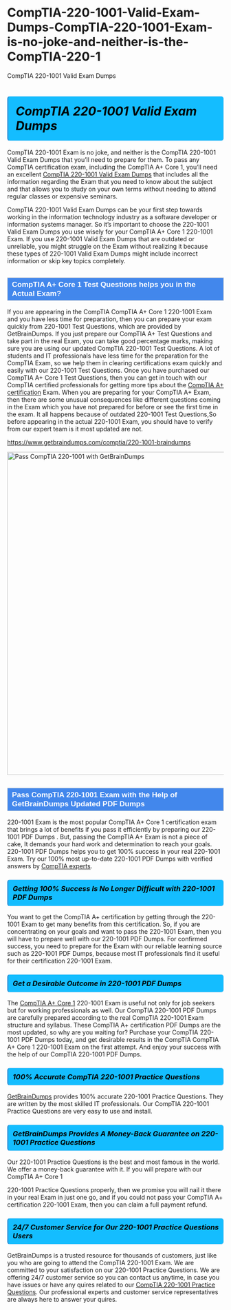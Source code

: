 # CompTIA-220-1001-Valid-Exam-Dumps-CompTIA-220-1001-Exam-is-no-joke-and-neither-is-the-CompTIA-220-1
CompTIA 220-1001 Valid Exam Dumps
<h1><strong><span style="display: block; color: #000000; background: #14BDFF; border: 0.5px solid #AED6F1; border-left: 3px solid #3498DB; padding: .6em; border-radius: 6px;">                     <em>CompTIA 220-1001 <span class="exam_variation">Valid Exam Dumps</span> </em>                </span></strong>            </h1>                        <p>CompTIA 220-1001 Exam is no joke, and neither is the CompTIA 220-1001 <span class="exam_variation">Valid Exam Dumps</span> that you’ll need to prepare for them. To pass any CompTIA certification exam,             including the CompTIA A+ Core 1, you’ll need an excellent <a href="https://www.getbraindumps.com/comptia/220-1001-braindumps">CompTIA 220-1001 <span class="exam_variation">Valid Exam Dumps</span></a> that includes             all the information regarding the Exam that you need to know about the subject and that allows you to study on your own terms             without needing to attend regular classes or expensive seminars.</p>                        <p>CompTIA 220-1001 <span class="exam_variation">Valid Exam Dumps</span> can be your first step towards working in the information technology industry as a software developer or             information systems manager. So it’s important to choose the 220-1001 <span class="exam_variation">Valid Exam Dumps</span> you use wisely for your             CompTIA A+ Core 1 220-1001 Exam. If you use 220-1001 <span class="exam_variation">Valid Exam Dumps</span>             that are outdated or unreliable, you might struggle on the Exam without realizing it because these types of 220-1001 <span class="exam_variation">Valid Exam Dumps</span>             might include incorrect information or skip key topics completely.</p>                        <h2 style="background: #4287ec; border: 1px solid #cccccc; padding: 5px 10px;">                <span style="color: #ffffff;">                    <span style="font-size: 11pt;">                        <span style="line-height: normal;">                            <span style="font-family: Calibri,sans-serif;">                                <strong>                                    <span style="font-size: 13.0pt;">CompTIA A+ Core 1 <span class="exam_variation2">Test Questions</span> helps you in the Actual Exam?</span>                                </strong>                            </span>                        </span>                    </span>                </span>            </h2>                        <p>If you are appearing in the CompTIA CompTIA A+ Core 1 220-1001 Exam and             you have less time for preparation, then you can prepare your exam quickly from 220-1001 <span class="exam_variation2">Test Questions</span>, which are provided by GetBrainDumps.             If you just prepare our CompTIA A+ <span class="exam_variation2">Test Questions</span> and take part in the real Exam, you can take good percentage marks, making sure you are             using our updated CompTIA 220-1001 <span class="exam_variation2">Test Questions</span>. A lot of students and IT professionals have less time for the preparation for the CompTIA Exam,             so we help them in clearing certifications exam quickly and easily with our 220-1001 <span class="exam_variation2">Test Questions</span>. Once you have purchased our             CompTIA A+ Core 1 <span class="exam_variation2">Test Questions</span>, then you can get in touch with our             CompTIA certified professionals for getting more tips about the <a href="https://www.getbraindumps.com/comptia/comptia-a-braindumps.html">CompTIA A+ certification</a> Exam. When you are preparing for your              CompTIA A+ Exam, then there are some unusual consequences like different questions coming in the Exam which you have not prepared            for before or see the first time in the exam. It all happens because of outdated 220-1001 <span class="exam_variation2">Test Questions</span>,So before appearing in the actual             220-1001 Exam, you should have to verify from our expert team is it most updated are not.</p>                        <p><a href="https://www.getbraindumps.com/comptia/220-1001-braindumps">https://www.getbraindumps.com/comptia/220-1001-braindumps</a></p>                        <p><a href="https://www.getbraindumps.com/"><img src="https://www.getbraindumps.com/images/get-updated-exam-questions-with-discount-getbraindumps.jpg" class="postImage" alt="Pass CompTIA 220-1001 with GetBrainDumps" width="750"></a></p>                            <h2 style="background: #4287ec; border: 1px solid #cccccc; padding: 5px 10px;">                <span style="color: #ffffff;">                    <span style="font-size: 11pt;">                        <span style="line-height: normal;">                            <span style="font-family: Calibri,sans-serif;">                                <strong>                                    <span style="font-size: 13.0pt;">Pass CompTIA 220-1001 Exam with the Help of GetBrainDumps Updated <span class="exam_variation3">PDF Dumps</span></span>                                </strong>                            </span>                        </span>                    </span>                </span>            </h2>                        <p>220-1001 Exam is the most popular CompTIA A+ Core 1 certification exam that brings a             lot of benefits if you pass it efficiently by preparing our 220-1001 <span class="exam_variation3">PDF Dumps</span> . But, passing the CompTIA A+ Exam is not a piece of cake,             It demands your hard work and determination to reach your goals. 220-1001 <span class="exam_variation3">PDF Dumps</span> helps you to get 100% success in your real 220-1001 Exam.             Try our 100% most up-to-date 220-1001 <span class="exam_variation3">PDF Dumps</span> with verified answers by <a href="https://www.getbraindumps.com/comptia-braindumps.html">CompTIA experts</a>.</p>                        <h3>                <strong>                    <span style="display: block; color: #000000; background: #14BDFF; border: 0.5px solid #AED6F1; border-left: 3px solid #3498DB; padding: .6em; border-radius: 6px;">                        <em>Getting 100% Success Is No Longer Difficult with 220-1001 <span class="exam_variation3">PDF Dumps</span></em>                    </span>                </strong>            </h3>                        <p>You want to get the CompTIA A+ certification by getting through the 220-1001 Exam to get many benefits from this certification.             So, if you are concentrating on your goals and want to pass the 220-1001 Exam, then you will have to prepare well with our 220-1001 <span class="exam_variation3">PDF Dumps</span>.             For confirmed success, you need to prepare for the Exam with our reliable learning source such as 220-1001 <span class="exam_variation3">PDF Dumps</span>, because most             IT professionals find it useful for their certification 220-1001 Exam.</p>                        <h3>                <strong>                    <span style="display: block; color: #000000; background: #14BDFF; border: 0.5px solid #AED6F1; border-left: 3px solid #3498DB; padding: .6em; border-radius: 6px;">                        <em>Get a Desirable Outcome in 220-1001 <span class="exam_variation3">PDF Dumps</span></em>                    </span>                </strong>            </h3>                        <p>The <a href="https://www.getbraindumps.com/comptia/220-1001-braindumps">CompTIA A+ Core 1</a> 220-1001 Exam is useful not only for job seekers but             for working professionals as well. Our CompTIA 220-1001 <span class="exam_variation3">PDF Dumps</span> are carefully prepared according to the real CompTIA 220-1001 Exam structure and syllabus.             These CompTIA A+ certification <span class="exam_variation3">PDF Dumps</span> are the most updated, so why are you waiting for? Purchase your CompTIA 220-1001 <span class="exam_variation3">PDF Dumps</span> today,             and get desirable results in the CompTIA CompTIA A+ Core 1 220-1001 Exam on the first attempt.             And enjoy your success with the help of our CompTIA 220-1001 <span class="exam_variation3">PDF Dumps</span>.</p>                        <h3>                <strong>                    <span style="display: block; color: #000000; background: #14BDFF; border: 0.5px solid #AED6F1; border-left: 3px solid #3498DB; padding: .6em; border-radius: 6px;">                        <em>100% Accurate CompTIA 220-1001 <span class="exam_variation4">Practice Questions</span></em>                    </span>                </strong>            </h3>                        <p><a href="https://www.getbraindumps.com/">GetBrainDumps</a> provides 100% accurate 220-1001 <span class="exam_variation4">Practice Questions</span>. They are written by the most skilled IT professionals.             Our CompTIA 220-1001 <span class="exam_variation4">Practice Questions</span> are very easy to use and install.</p>                        <h3>                <strong>                    <span style="display: block; color: #000000; background: #14BDFF; border: 0.5px solid #AED6F1; border-left: 3px solid #3498DB; padding: .6em; border-radius: 6px;">                        <em>GetBrainDumps Provides A Money-Back Guarantee on  220-1001 <span class="exam_variation4">Practice Questions</span></em>                    </span>                </strong>            </h3>                        <p>Our 220-1001 <span class="exam_variation4">Practice Questions</span> is the best and most famous in the world. We offer a money-back guarantee with it.             If you will prepare with our CompTIA A+ Core 1</p>            <p>220-1001 <span class="exam_variation4">Practice Questions</span> properly, then we promise you will nail it there in your real Exam in just one go, and             if you could not pass your CompTIA A+ certification 220-1001 Exam, then you can claim a full payment refund.</p>                        <h3>                <strong>                    <span style="display: block; color: #000000; background: #14BDFF; border: 0.5px solid #AED6F1; border-left: 3px solid #3498DB; padding: .6em; border-radius: 6px;">                        <em>24/7 Customer Service for Our 220-1001 <span class="exam_variation4">Practice Questions</span> Users</em>                    </span>                </strong>            </h3>                        <p>GetBrainDumps is a trusted resource for thousands of customers, just like you who are going to attend the CompTIA 220-1001 Exam.             We are committed to your satisfaction on our 220-1001 <span class="exam_variation4">Practice Questions</span>. We are offering 24/7 customer service so you can contact us anytime,             in case you have issues or have any quires related to our <a href="https://www.getbraindumps.com/comptia/220-1001-braindumps">CompTIA 220-1001 <span class="exam_variation4">Practice Questions</span></a>. Our professional experts and customer service             representatives are always here to answer your quires.</p>                    
